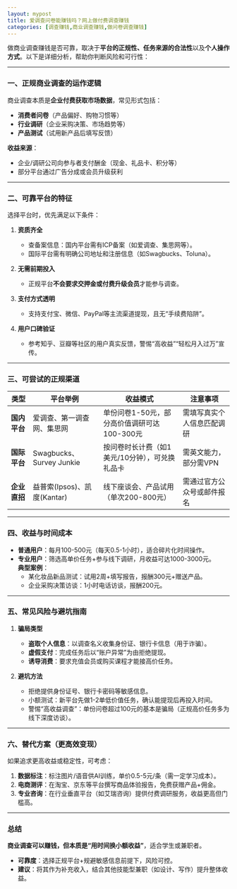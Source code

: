 ```yaml
---
layout: mypost
title: 爱调查问卷能赚钱吗？网上做付费调查赚钱
categories: [调查赚钱,商业调查赚钱,做问卷调查赚钱]
---
```


 做商业调查赚钱是否可靠，取决于**平台的正规性、任务来源的合法性**以及**个人操作方式**。以下是详细分析，帮助你判断风险和可行性：

---

### **一、正规商业调查的运作逻辑**
商业调查本质是**企业付费获取市场数据**，常见形式包括：
- **消费者问卷**（产品偏好、购物习惯等）
- **行业调研**（企业采购决策、市场趋势等）
- **产品测试**（试用新产品后填写反馈）

**收益来源**：
- 企业/调研公司向参与者支付酬金（现金、礼品卡、积分等）
- 部分平台通过广告分成或会员升级获利

---

### **二、可靠平台的特征**
选择平台时，优先满足以下条件：
1. **资质齐全**  
   - 查备案信息：国内平台需有ICP备案（如爱调查、集思网等）。
   - 国际平台需有明确公司地址和注册信息（如Swagbucks、Toluna）。

2. **无需前期投入**  
   - 正规平台**不会要求交押金或付费升级会员**才能参与调查。

3. **支付方式透明**  
   - 支持支付宝、微信、PayPal等主流渠道提现，且无“手续费陷阱”。

4. **用户口碑验证**  
   - 参考知乎、豆瓣等社区的用户真实反馈，警惕“高收益”“轻松月入过万”宣传。

---

### **三、可尝试的正规渠道**
| **类型**       | **平台举例**                 | **收益模式**                               | **注意事项**                     |
|----------------|-----------------------------|------------------------------------------|--------------------------------|
| **国内平台**    | 爱调查、第一调查网、集思网       | 单份问卷1-50元，部分高价值调研可达100-300元 | 需填写真实个人信息匹配调研       |
| **国际平台**    | Swagbucks、Survey Junkie    | 按问卷时长计费（如1美元/10分钟），可兑换礼品卡 | 需英文能力，部分需VPN          |
| **企业直招**    | 益普索(Ipsos)、凯度(Kantar)  | 线下座谈会、产品试用（单次200-800元）       | 需通过官方公众号或邮件报名       |

---

### **四、收益与时间成本**
- **普通用户**：每月100-500元（每天0.5-1小时），适合碎片化时间操作。  
- **专业用户**：筛选高单价任务+参与线下调研，月收益可达1000-3000元。  
**典型案例**：  
  - 某化妆品新品测试：试用2周+填写报告，报酬300元+赠送产品。  
  - 企业采购决策访谈：1小时电话访谈，报酬200元。  

---

### **五、常见风险与避坑指南**
1. **骗局类型**  
   - **盗取个人信息**：以调查名义收集身份证、银行卡信息（用于诈骗）。  
   - **虚假支付**：完成任务后以“账户异常”为由拒绝提现。  
   - **诱导消费**：要求充值会员或购买课程才能接高价任务。  

2. **避坑方法**  
   - 拒绝提供身份证号、银行卡密码等敏感信息。  
   - 小额测试：新平台先做1-2单低价值任务，确认能提现后再投入时间。  
   - 警惕“高收益调查”：单份问卷超过100元的基本是骗局（正规高价任务多为线下深度访谈）。  

---

### **六、替代方案（更高效变现）**
如果追求更高收益或稳定性，可考虑：  
1. **数据标注**：标注图片/语音供AI训练，单价0.5-5元/条（需一定学习成本）。  
2. **电商测评**：在淘宝、京东等平台撰写商品体验报告，免费获赠产品+佣金。  
3. **专业咨询**：在行业垂直平台（如艾瑞咨询）提供付费调研服务，收益更高但门槛高。  

---

### **总结**  
**商业调查可以赚钱，但本质是“用时间换小额收益”**，适合学生或兼职者。  
- **可靠度**：选择正规平台+规避敏感信息前提下，风险可控。  
- **建议**：将其作为补充收入，结合其他技能型兼职（如设计、写作）提升整体收益。

